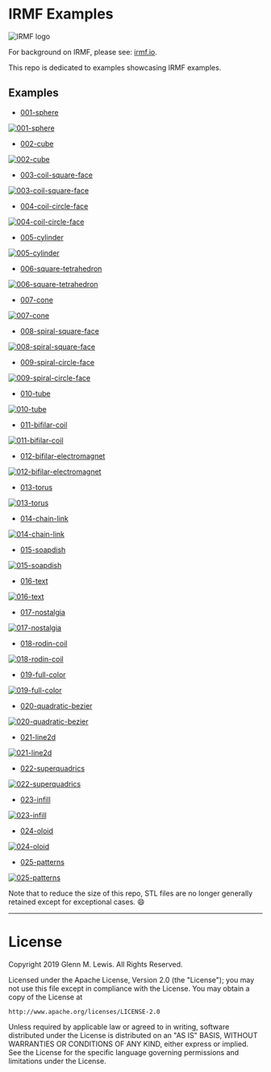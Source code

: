 # IRMF Examples

![IRMF logo](examples/002-cube/irmf-logo.png)

For background on IRMF, please see: [irmf.io](https://irmf.io).

This repo is dedicated to examples showcasing IRMF examples.

## Examples

* [001-sphere](examples/001-sphere)

[![001-sphere](examples/001-sphere/sphere-1.png)](examples/001-sphere)

* [002-cube](examples/002-cube)

[![002-cube](examples/002-cube/cube-csg.png)](examples/002-cube)

* [003-coil-square-face](examples/003-coil-square-face)

[![003-coil-square-face](examples/003-coil-square-face/coil-1.png)](examples/003-coil-square-face)

* [004-coil-circle-face](examples/004-coil-circle-face)

[![004-coil-circle-face](examples/004-coil-circle-face/coil-circle.png)](examples/004-coil-circle-face)

* [005-cylinder](examples/005-cylinder)

[![005-cylinder](examples/005-cylinder/cylinder-1.png)](examples/005-cylinder)

* [006-square-tetrahedron](examples/006-square-tetrahedron)

[![006-square-tetrahedron](examples/006-square-tetrahedron/tetrahedron-1.png)](examples/006-square-tetrahedron)

* [007-cone](examples/007-cone)

[![007-cone](examples/007-cone/cone-1.png)](examples/007-cone)

* [008-spiral-square-face](examples/008-spiral-square-face)

[![008-spiral-square-face](examples/008-spiral-square-face/spiral-1.png)](examples/008-spiral-square-face)

* [009-spiral-circle-face](examples/009-spiral-circle-face)

[![009-spiral-circle-face](examples/009-spiral-circle-face/spiral-circle.png)](examples/009-spiral-circle-face)

* [010-tube](examples/010-tube)

[![010-tube](examples/010-tube/tube-1.png)](examples/010-tube)

* [011-bifilar-coil](examples/011-bifilar-coil)

[![011-bifilar-coil](examples/011-bifilar-coil/bifilar-coil-1.png)](examples/011-bifilar-coil)

* [012-bifilar-electromagnet](examples/012-bifilar-electromagnet)

[![012-bifilar-electromagnet](examples/012-bifilar-electromagnet/axial-radial-bifilar-electromagnet-1.png)](examples/012-bifilar-electromagnet)

* [013-torus](examples/013-torus)

[![013-torus](examples/013-torus/torus-2.png)](examples/013-torus)

* [014-chain-link](examples/014-chain-link)

[![014-chain-link](examples/014-chain-link/chain-link-1.png)](examples/014-chain-link)

* [015-soapdish](examples/015-soapdish)

[![015-soapdish](examples/015-soapdish/soapdish-step-09.png)](examples/015-soapdish)

* [016-text](examples/016-text)

[![016-text](examples/016-text/text-1.png)](examples/016-text)

* [017-nostalgia](examples/017-nostalgia)

[![017-nostalgia](examples/017-nostalgia/cos125.png)](examples/017-nostalgia)

* [018-rodin-coil](examples/018-rodin-coil)

[![018-rodin-coil](examples/018-rodin-coil/rodin-coil-1.png)](examples/018-rodin-coil)

* [019-full-color](examples/019-full-color)

[![019-full-color](examples/019-full-color/full-color-1.png)](examples/019-full-color)

* [020-quadratic-bezier](examples/020-quadratic-bezier)

[![020-quadratic-bezier](examples/020-quadratic-bezier/quadratic-bezier-2.png)](examples/020-quadratic-bezier)

* [021-line2d](examples/021-line2d)

[![021-line2d](examples/021-line2d/line2d-2.png)](examples/021-line2d)

* [022-superquadrics](examples/022-superquadrics)

[![022-superquadrics](examples/022-superquadrics/superquad-toroids-2.png)](examples/022-superquadrics)

* [023-infill](examples/023-infill)

[![023-infill](examples/023-infill/gyroid-1.png)](examples/023-infill)

* [024-oloid](examples/024-oloid)

[![024-oloid](examples/024-oloid/oloid-2.png)](examples/024-oloid)

* [025-patterns](examples/025-patterns)

[![025-patterns](examples/025-patterns/sphered-1.png)](examples/025-patterns)

Note that to reduce the size of this repo, STL files are no longer generally
retained except for exceptional cases. :smile:

----------------------------------------------------------------------

# License

Copyright 2019 Glenn M. Lewis. All Rights Reserved.

Licensed under the Apache License, Version 2.0 (the "License");
you may not use this file except in compliance with the License.
You may obtain a copy of the License at

    http://www.apache.org/licenses/LICENSE-2.0

Unless required by applicable law or agreed to in writing, software
distributed under the License is distributed on an "AS IS" BASIS,
WITHOUT WARRANTIES OR CONDITIONS OF ANY KIND, either express or implied.
See the License for the specific language governing permissions and
limitations under the License.
